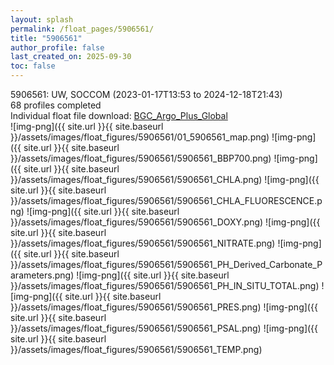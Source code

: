 ```yaml
---
layout: splash
permalink: /float_pages/5906561/
title: "5906561"
author_profile: false
last_created_on: 2025-09-30
toc: false
---
```

 
5906561: UW, SOCCOM (2023-01-17T13:53 to 2024-12-18T21:43)\
68 profiles completed\
Individual float file download: [BGC_Argo_Plus_Global](https://ftp.soest.hawaii.edu/bgc_argo_plus/Individual_Floats/outliers_removed/5906561_Sprof_processed.nc)\
![img-png]({{ site.url }}{{ site.baseurl }}/assets/images/float_figures/5906561/01_5906561_map.png)
![img-png]({{ site.url }}{{ site.baseurl }}/assets/images/float_figures/5906561/5906561_BBP700.png)
![img-png]({{ site.url }}{{ site.baseurl }}/assets/images/float_figures/5906561/5906561_CHLA.png)
![img-png]({{ site.url }}{{ site.baseurl }}/assets/images/float_figures/5906561/5906561_CHLA_FLUORESCENCE.png)
![img-png]({{ site.url }}{{ site.baseurl }}/assets/images/float_figures/5906561/5906561_DOXY.png)
![img-png]({{ site.url }}{{ site.baseurl }}/assets/images/float_figures/5906561/5906561_NITRATE.png)
![img-png]({{ site.url }}{{ site.baseurl }}/assets/images/float_figures/5906561/5906561_PH_Derived_Carbonate_Parameters.png)
![img-png]({{ site.url }}{{ site.baseurl }}/assets/images/float_figures/5906561/5906561_PH_IN_SITU_TOTAL.png)
![img-png]({{ site.url }}{{ site.baseurl }}/assets/images/float_figures/5906561/5906561_PRES.png)
![img-png]({{ site.url }}{{ site.baseurl }}/assets/images/float_figures/5906561/5906561_PSAL.png)
![img-png]({{ site.url }}{{ site.baseurl }}/assets/images/float_figures/5906561/5906561_TEMP.png)

